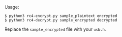 Usage:

```shell
$ python3 rc4-encrypt.py sample_plaintext encrypted
$ python3 rc4-decrypt.py sample_encrypted decrypted
```

Replace the `sample_encrypted` file with your `usb.h`.
